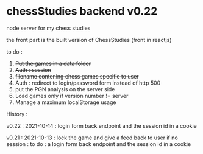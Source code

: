 # chessStudies backend v0.22

node server for my chess studies
 
the front part is the built version of ChessStudies (front in reactjs)

to do :

1. ~~Put the games in a data folder~~
1. ~~Auth : session~~
1. ~~filename contening chess games specific to user~~
1. Auth : redirect to login/password form instead of http 500 
1. put the PGN analysis on the server side
1. Load games only if version number != server
1. Manage a maximum localStorage usage


History :

v0.22 : 2021-10-14 : login form back endpoint and the session id in a cookie

v0.21 : 2021-10-13 : lock the game and give a feed back to user if no session : to do : a login form back endpoint and the session id in a cookie



